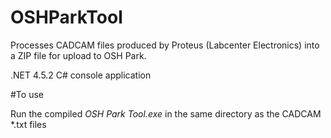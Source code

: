 # OSHParkTool
Processes CADCAM files produced by Proteus (Labcenter Electronics) into a ZIP file for upload to OSH Park.

.NET 4.5.2 C# console application

#To use

Run the compiled *OSH Park Tool.exe* in the same directory as the CADCAM \*.txt files
